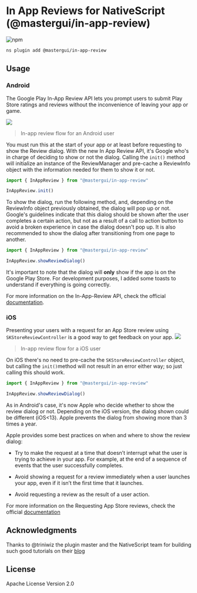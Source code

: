 # In App Reviews for NativeScript (@mastergui/in-app-review)

![npm](https://img.shields.io/npm/dw/@mastergui/in-app-review)

```bash
ns plugin add @mastergui/in-app-review
```

## Usage

### Android

The Google Play In-App Review API lets you prompt users to submit Play Store ratings and reviews without the inconvenience of leaving your app or game.

![](https://developer.android.com/static/images/google/play/in-app-review/iar-flow.jpg)

>In-app review flow for an Android user

You must run this at the start of your app or at least before requesting to show the Review dialog. With the new In App Review API, it's Google who's in charge of deciding to show or not the dialog. Calling the `init()` method will initialize an instance of the ReviewManager and pre-cache a ReviewInfo object with the information needed for them to show it or not.

```javascript
import { InAppReview } from "@mastergui/in-app-review"

InAppReview.init()
```

To show the dialog, run the following method, and, depending on the ReviewInfo object previously obtained, the dialog will pop up or not. Google's guidelines indicate that this dialog should be shown after the user completes a certain action, but not as a result of a call to action button to avoid a broken experience in case the dialog doesn't pop up. It is also recommended to show the dialog after transitioning from one page to another.

```javascript
import { InAppReview } from "@mastergui/in-app-review"

InAppReview.showReviewDialog()
```

It's important to note that the dialog will **only** show if the app is on the Google Play Store. For development purposes, I added some toasts to understand if everything is going correctly.


For more information on the In-App-Review API, check the official [documentation](https://developer.android.com/guide/playcore/in-app-review).


### iOS
Presenting your users with a request for an App Store review using `SKStoreReviewController` is a good way to get feedback on your app.
![](https://www.apptentive.com/wp-content/uploads/2017/07/Screen-Shot-2017-07-09-at-6.34.53-PM.png)
>In-app review flow for a iOS user

On iOS there's no need to pre-cache the `SKStoreReviewController` object, but calling the `init()`method will not result in an error either way; so just calling this should work.

```javascript
import { InAppReview } from "@mastergui/in-app-review"

InAppReview.showReviewDialog()
```

As in Android's case, it's now Apple who decide whether to show the review dialog or not. Depending on the iOS version, the dialog shown could be different (iOS<13). Apple prevents the dialog from showing more than 3 times a year.

Apple provides some best practices on when and where to show the review dialog:
 - Try to make the request at a time that doesn’t interrupt what the user is trying to achieve in your app. For example, at the end of a sequence of events that the user successfully completes.

 - Avoid showing a request for a review immediately when a user launches your app, even if it isn’t the first time that it launches.

 - Avoid requesting a review as the result of a user action.

For more information on the Requesting App Store reviews, check the official [documentation](https://developer.apple.com/documentation/storekit/requesting_app_store_reviews)

## Acknowledgments

Thanks to @triniwiz the plugin master and the NativeScript team for building such good tutorials on their [blog](https://blog.nativescript.org/) 

## License

Apache License Version 2.0
